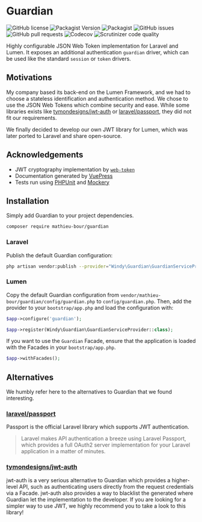 # Guardian

![GitHub license](https://img.shields.io/github/license/mathieu-bour/guardian?style=flat-square)
![Packagist Version](https://img.shields.io/packagist/v/mathieu-bour/guardian?style=flat-square)
![Packagist](https://img.shields.io/packagist/dt/mathieu-bour/guardian?style=flat-square)
![GitHub issues](https://img.shields.io/github/issues/mathieu-bour/guardian?style=flat-square)
![GitHub pull requests](https://img.shields.io/github/issues-pr/mathieu-bour/guardian?style=flat-square)
![Codecov](https://img.shields.io/codecov/c/gh/mathieu-bour/guardian?style=flat-square)
![Scrutinizer code quality](https://img.shields.io/scrutinizer/quality/g/mathieu-bour/guardian?style=flat-square)

Highly configurable JSON Web Token implementation for Laravel and Lumen.
It exposes an additional authentication `guardian` driver, which can be used
like the standard `session` or `token` drivers.

## Motivations
My company based its back-end on the Lumen Framework, and we had to choose a stateless identification and authentication method.
We chose to use the JSON Web Tokens which combine security and ease.
While some libraries exists like [tymondesigns/jwt-auth](https://github.com/tymondesigns/jwt-auth) or [laravel/passport](https://github.com/laravel/passport), they did not fit our requirements.

We finally decided to develop our own JWT library for Lumen, which was later ported to Laravel and share open-source.


## Acknowledgements
- JWT cryptography implementation by [`web-token`](https://github.com/web-token/jwt-framework)
- Documentation generated by [VuePress](https://vuepress.vuejs.org/)
- Tests run using [PHPUnit](https://phpunit.de/) and [Mockery](https://github.com/mockery/mockery)

## Installation
Simply add Guardian to your project dependencies.

```bash
composer require mathieu-bour/guardian
```

### Laravel
Publish the default Guardian configuration:

```bash
php artisan vendor:publish --provider="Windy\Guardian\GuardianServiceProvider"
```

### Lumen
Copy the default Guardian configuration from `vendor/mathieu-bour/guardian/config/guardian.php` to `config/guardian.php`.
Then, add the provider to your `bootstrap/app.php` and load the configuration with:

```php
$app->configure('guardian');

$app->register(Windy\Guardian\GuardianServiceProvider::class);
```

If you want to use the `Guardian` Facade, ensure that the application is loaded with the Facades in your `bootstrap/app.php`.

```php
$app->withFacades();
```

## Alternatives

We humbly refer here to the alternatives to Guardian that we found interesting.

### [laravel/passport](https://github.com/laravel/passport)
Passport is the official Laravel library which supports JWT authentication.

> Laravel makes API authentication a breeze using Laravel Passport, which provides a full OAuth2 server implementation for your Laravel application in a matter of minutes.

### [tymondesigns/jwt-auth](https://github.com/tymondesigns/jwt-auth)
jwt-auth is a very serious alternative to Guardian which provides a higher-level API, such as authenticating users directly from the request credentials via a Facade.
jwt-auth also provides a way to blacklist the generated where Guardian let the implementation to the developer.
If you are looking for a simpler way to use JWT, we highly recommend you to take a look to this library!
